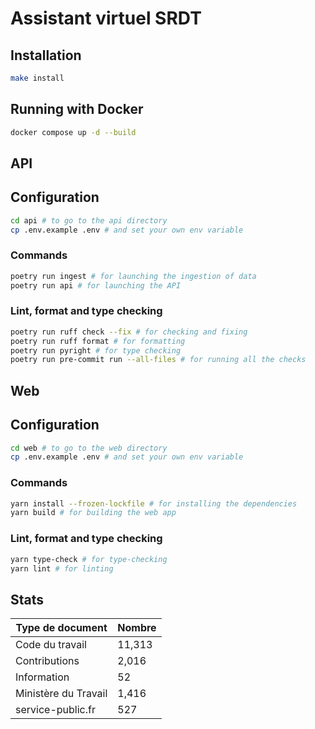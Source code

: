 # Assistant virtuel SRDT

## Installation

```sh
make install
```

## Running with Docker

```sh
docker compose up -d --build
```

## API

## Configuration

```sh
cd api # to go to the api directory
cp .env.example .env # and set your own env variable
```

### Commands

```sh
poetry run ingest # for launching the ingestion of data
poetry run api # for launching the API
```

### Lint, format and type checking

```sh
poetry run ruff check --fix # for checking and fixing
poetry run ruff format # for formatting
poetry run pyright # for type checking
poetry run pre-commit run --all-files # for running all the checks
```

## Web

## Configuration

```sh
cd web # to go to the web directory
cp .env.example .env # and set your own env variable
```

### Commands

```sh
yarn install --frozen-lockfile # for installing the dependencies
yarn build # for building the web app
```

### Lint, format and type checking

```sh
yarn type-check # for type-checking
yarn lint # for linting
```

## Stats

| Type de document     | Nombre |
| -------------------- | ------ |
| Code du travail      | 11,313 |
| Contributions        | 2,016  |
| Information          | 52     |
| Ministère du Travail | 1,416  |
| service-public.fr    | 527    |
